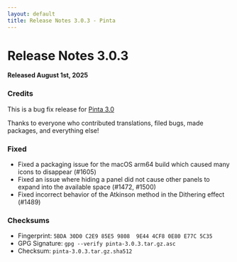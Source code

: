 ```yaml
---
layout: default
title: Release Notes 3.0.3 - Pinta
---
```

# Release Notes 3.0.3

**Released August 1st, 2025**

### Credits
This is a bug fix release for [Pinta 3.0](https://github.com/PintaProject/Pinta/releases/tag/3.0)

Thanks to everyone who contributed translations, filed bugs, made packages, and everything else!

### Fixed
- Fixed a packaging issue for the macOS arm64 build which caused many icons to disappear (#1605)
- Fixed an issue where hiding a panel did not cause other panels to expand into the available space (#1472, #1500)
- Fixed incorrect behavior of the Atkinson method in the Dithering effect (#1489)

### Checksums
- Fingerprint: `5BDA 30D0 C2E9 85E5 9808  9E44 4CF8 0E80 E77C 5C35`
- GPG Signature: `gpg --verify pinta-3.0.3.tar.gz.asc`
- Checksum: `pinta-3.0.3.tar.gz.sha512`
